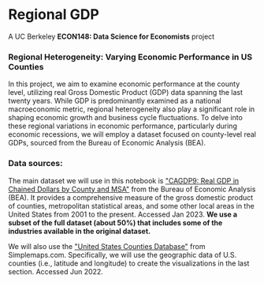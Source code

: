 # Regional GDP
A UC Berkeley **ECON148: Data Science for Economists** project

### Regional Heterogeneity: Varying Economic Performance in US Counties
In this project, we aim to examine economic performance at the county level, utilizing real Gross Domestic Product (GDP) data spanning the last twenty years. While GDP is predominantly examined as a national macroeconomic metric, regional heterogeneity also play a significant role in shaping economic growth and business cycle fluctuations. To delve into these regional variations in economic performance, particularly during economic recessions, we will employ a dataset focused on county-level real GDPs, sourced from the Bureau of Economic Analysis (BEA).

### Data sources:
The main dataset we will use in this notebook is ["CAGDP9: Real GDP in Chained Dollars by County and MSA"](https://www.bea.gov/data/gdp/gdp-county-metro-and-other-areas) from the Bureau of Economic Analysis (BEA). It provides a comprehensive measure of the gross domestic product of counties, metropolitan statistical areas, and some other local areas in the United States from 2001 to the present. Accessed Jan 2023. **We use a subset of the full dataset (about 50%) that includes some of the industries available in the original dataset.**

We will also use the ["United States Counties Database"](https://simplemaps.com/data/us-counties) from Simplemaps.com. Specifically, we will use the geographic data of U.S. counties (i.e., latitude and longitude) to create the visualizations in the last section. Accessed Jun 2022. 
